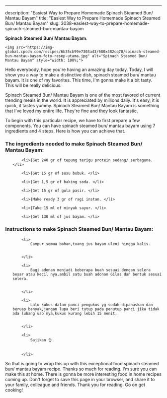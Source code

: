 ---
description: "Easiest Way to Prepare Homemade Spinach Steamed Bun/ Mantau Bayam"
title: "Easiest Way to Prepare Homemade Spinach Steamed Bun/ Mantau Bayam"
slug: 3038-easiest-way-to-prepare-homemade-spinach-steamed-bun-mantau-bayam

<p>
	<strong>Spinach Steamed Bun/ Mantau Bayam</strong>. 
	
</p>
<p>
	
	<img src="https://img-global.cpcdn.com/recipes/6b35cb99e7303a43/680x482cq70/spinach-steamed-bun-mantau-bayam-foto-resep-utama.jpg" alt="Spinach Steamed Bun/ Mantau Bayam" style="width: 100%;">
	
	
</p>
<p>
	Hello everybody, hope you're having an amazing day today. Today, I will show you a way to make a distinctive dish, spinach steamed bun/ mantau bayam. It is one of my favorites. This time, I'm gonna make it a bit tasty. This will be really delicious.
</p>
	
<p>
	
</p>
<p>
	Spinach Steamed Bun/ Mantau Bayam is one of the most favored of current trending meals in the world. It is appreciated by millions daily. It's easy, it is quick, it tastes yummy. Spinach Steamed Bun/ Mantau Bayam is something that I've loved my entire life. They're fine and they look fantastic.
</p>

<p>
To begin with this particular recipe, we have to first prepare a few components. You can have spinach steamed bun/ mantau bayam using 7 ingredients and 4 steps. Here is how you can achieve that.
</p>

<h3>The ingredients needed to make Spinach Steamed Bun/ Mantau Bayam:</h3>

<ol>
	
		<li>{Get 240 gr of tepung terigu protein sedang/ serbaguna. </li>
	
		<li>{Get 15 gr of susu bubuk. </li>
	
		<li>{Get 1,5 gr of baking soda. </li>
	
		<li>{Get 15 gr of gula pasir. </li>
	
		<li>{Make ready 3 gr of ragi instan. </li>
	
		<li>{Take 15 ml of minyak sayur. </li>
	
		<li>{Get 130 ml of jus bayam. </li>
	
</ol>
<p>
	
</p>

<h3>Instructions to make Spinach Steamed Bun/ Mantau Bayam:</h3>

<ol>
	
		<li>
			Campur semua bahan,tuang jus bayam uleni hingga kalis.
			
			
		</li>
	
		<li>
			Bagi adonan menjadi beberapa buah sesuai dengan selera besar atau kecil nya,ambil satu buah adonan Gilas dan bentuk sesuai selera.
			
			
		</li>
	
		<li>
			Lalu kukus dalam panci pengukus yg sudah dipanaskan dan beruap banyak,jangan lupa beri tutup pada penutup panci jika tidak ada lubang uap nya,kukus kurang lebih 15 menit.
			
			
		</li>
	
		<li>
			Sajikan 👌.
			
			
		</li>
	
</ol>

<p>
	
</p>

<p>
	So that is going to wrap this up with this exceptional food spinach steamed bun/ mantau bayam recipe. Thanks so much for reading. I'm sure you can make this at home. There is gonna be more interesting food in home recipes coming up. Don't forget to save this page in your browser, and share it to your family, colleague and friends. Thank you for reading. Go on get cooking!
</p>
